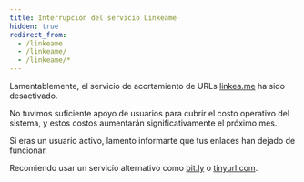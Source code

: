 ```yaml
---
title: Interrupción del servicio Linkeame
hidden: true
redirect_from:
  - /linkeame
  - /linkeame/
  - /linkeame/*
---
```


Lamentablemente, el servicio de acortamiento de URLs [linkea.me]() ha sido
desactivado.

No tuvimos suficiente apoyo de usuarios para cubrir el costo operativo del
sistema, y estos costos aumentarán significativamente el próximo mes.

Si eras un usuario activo, lamento informarte que tus enlaces han dejado de
funcionar.

Recomiendo usar un servicio alternativo como [bit.ly](https://bitly.com) o
[tinyurl.com](https://tinyurl.com).
